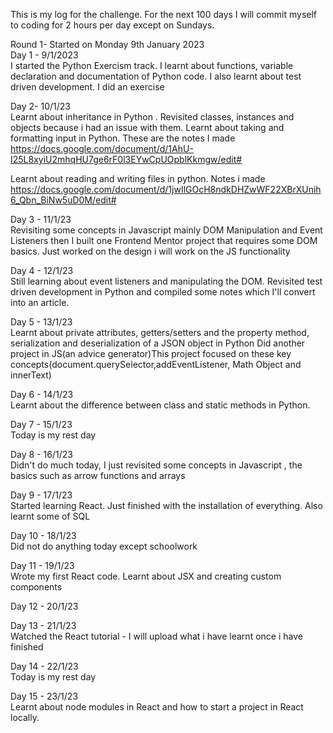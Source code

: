 This is my log for the challenge. For the next 100 days I will commit myself to coding for 2 hours per day except on Sundays.

Round 1- Started on Monday 9th January 2023
<br>
Day 1 - 9/1/2023 <br>
I started the Python Exercism track. I learnt about functions, variable declaration and documentation of Python code. I also learnt about test driven development. I did an exercise

Day 2- 10/1/23 <br>
 Learnt about inheritance in Python . Revisited classes, instances and objects because i had an issue with them.
Learnt about taking and formatting input in Python. These are the notes I made
https://docs.google.com/document/d/1AhU-I25L8xyiU2mhqHU7ge6rF0l3EYwCpUOpblKkmgw/edit#
<br>

Learnt about reading and writing files in python. Notes i made
 <br>
https://docs.google.com/document/d/1jwIlGOcH8ndkDHZwWF22XBrXUnih6_Qbn_BiNw5uD0M/edit#


Day 3 - 11/1/23 <br>
Revisiting some concepts in Javascript mainly DOM Manipulation and Event Listeners then I built one Frontend Mentor project that requires some DOM basics.
Just worked on the design i will work on the JS functionality

Day 4 - 12/1/23 <br>
Still learning about event listeners and manipulating the DOM.
Revisited test driven development in Python and compiled some notes which I'll convert into an article.


Day 5 - 13/1/23 <br>
Learnt about private attributes, getters/setters and the property method, serialization and deserialization of a JSON object in Python 
Did another project in JS(an advice generator)This project focused on these key concepts(document.querySelector,addEventListener, Math Object and innerText)

Day 6 - 14/1/23 <br>
Learnt about the difference between class and static methods in Python.

Day 7 - 15/1/23 <br>
Today is my rest day

Day 8 - 16/1/23 <br>
Didn't do much today, I just revisited some concepts in Javascript , the basics such as arrow functions and arrays

Day 9 - 17/1/23 <br>
Started learning React. Just finished with the installation of everything. Also learnt some of SQL

Day 10 - 18/1/23 <br>
Did not do anything today except schoolwork

Day 11 - 19/1/23 <br>
Wrote my first React code. Learnt about JSX and creating custom components

Day 12 - 20/1/23 <br>


Day 13 - 21/1/23 <br>
Watched the React tutorial - I will upload what i have learnt once i have finished

Day 14 - 22/1/23 <br>
Today is my rest day

Day 15 - 23/1/23 <br>
Learnt about node modules in React and how to start a project in React locally. 